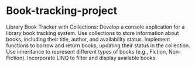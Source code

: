 # Book-tracking-project

Library Book Tracker with Collections: Develop a console application for a library book tracking system. Use collections to store information about books, including their title, author, and availability status. Implement functions to borrow and return books, updating their status in the collection. Use inheritance to represent different types of books (e.g., Fiction, Non-Fiction). Incorporate LINQ to filter and display available books.
